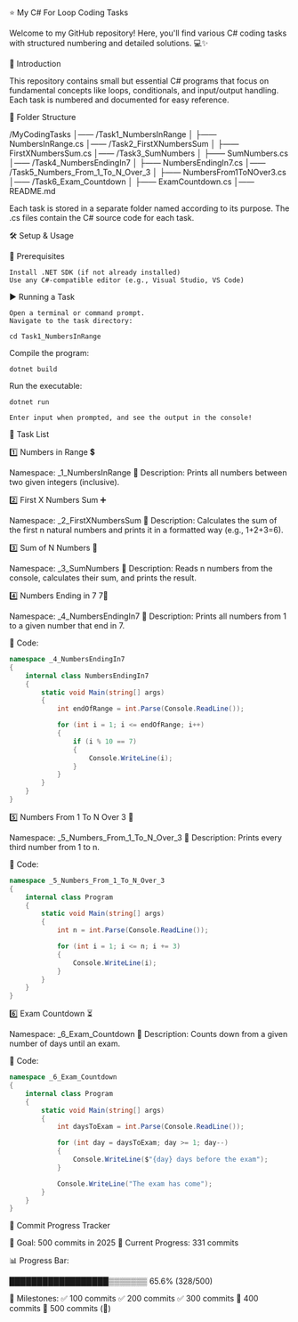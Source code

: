 ⭐ My C# For Loop Coding Tasks

Welcome to my GitHub repository! Here, you'll find various C# coding tasks with structured numbering and detailed solutions. 💻✨

📜 Introduction

This repository contains small but essential C# programs that focus on fundamental concepts like loops, conditionals, and input/output handling. Each task is numbered and documented for easy reference.

📂 Folder Structure

/MyCodingTasks
│—— /Task1_NumbersInRange
│    ├—— NumbersInRange.cs
│—— /Task2_FirstXNumbersSum
│    ├—— FirstXNumbersSum.cs
│—— /Task3_SumNumbers
│    ├—— SumNumbers.cs
│—— /Task4_NumbersEndingIn7
│    ├—— NumbersEndingIn7.cs
│—— /Task5_Numbers_From_1_To_N_Over_3
│    ├—— NumbersFrom1ToNOver3.cs
│—— /Task6_Exam_Countdown
│    ├—— ExamCountdown.cs
│—— README.md

Each task is stored in a separate folder named according to its purpose. The .cs files contain the C# source code for each task.

🛠️ Setup & Usage

🔧 Prerequisites

    Install .NET SDK (if not already installed)
    Use any C#-compatible editor (e.g., Visual Studio, VS Code)

▶️ Running a Task

    Open a terminal or command prompt.
    Navigate to the task directory:

    cd Task1_NumbersInRange

Compile the program:

    dotnet build

Run the executable:

    dotnet run

    Enter input when prompted, and see the output in the console!

📌 Task List

1️⃣ Numbers in Range 💲

Namespace: _1_NumbersInRange
📌 Description:
Prints all numbers between two given integers (inclusive).

2️⃣ First X Numbers Sum ➕

Namespace: _2_FirstXNumbersSum
📌 Description:
Calculates the sum of the first n natural numbers and prints it in a formatted way (e.g., 1+2+3=6).

3️⃣ Sum of N Numbers 🧮

Namespace: _3_SumNumbers
📌 Description:
Reads n numbers from the console, calculates their sum, and prints the result.

4️⃣ Numbers Ending in 7 7⃣

Namespace: _4_NumbersEndingIn7
📌 Description:
Prints all numbers from 1 to a given number that end in 7.

📝 Code:
```csharp
namespace _4_NumbersEndingIn7
{
    internal class NumbersEndingIn7
    {
        static void Main(string[] args)
        {
            int endOfRange = int.Parse(Console.ReadLine());

            for (int i = 1; i <= endOfRange; i++)
            {
                if (i % 10 == 7)
                {
                    Console.WriteLine(i);
                }
            }
        }
    }
}
```

5️⃣ Numbers From 1 To N Over 3 📏

Namespace: _5_Numbers_From_1_To_N_Over_3
📌 Description:
Prints every third number from 1 to n.

📝 Code:
```csharp
namespace _5_Numbers_From_1_To_N_Over_3
{
    internal class Program
    {
        static void Main(string[] args)
        {
            int n = int.Parse(Console.ReadLine());

            for (int i = 1; i <= n; i += 3)
            {
                Console.WriteLine(i);
            }
        }
    }
}
```

6️⃣ Exam Countdown ⏳

Namespace: _6_Exam_Countdown
📌 Description:
Counts down from a given number of days until an exam.

📝 Code:
```csharp
namespace _6_Exam_Countdown
{
    internal class Program
    {
        static void Main(string[] args)
        {
            int daysToExam = int.Parse(Console.ReadLine());

            for (int day = daysToExam; day >= 1; day--)
            {
                Console.WriteLine($"{day} days before the exam");
            }

            Console.WriteLine("The exam has come");
        }
    }
}
```

🎯 Commit Progress Tracker

🚀 Goal: 500 commits in 2025
📅 Current Progress: 331 commits

📊 Progress Bar:

██████████████████▒▒▒▒▒▒▒ 65.6% (328/500)

📌 Milestones:
✅ 100 commits
✅ 200 commits
✅ 300 commits
🔲 400 commits
🔲 500 commits (🎉)
